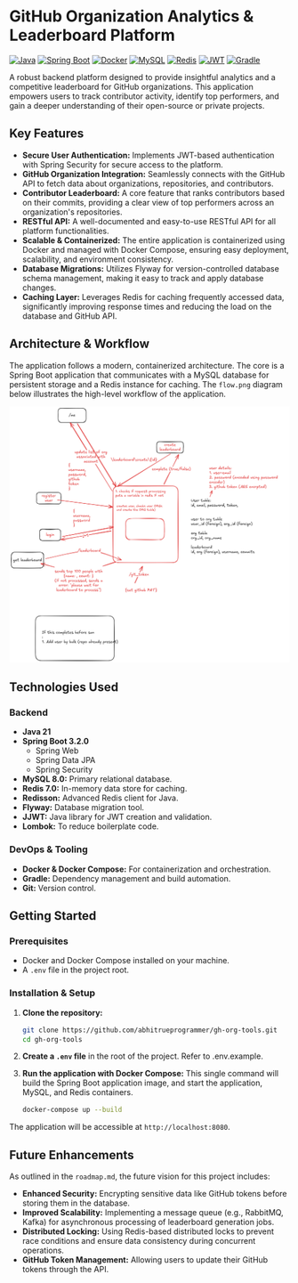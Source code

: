 # GitHub Organization Analytics & Leaderboard Platform

[![Java](https://img.shields.io/badge/Java-21-blue.svg)](https://www.java.com)
[![Spring Boot](https://img.shields.io/badge/Spring%20Boot-3.2.0-brightgreen.svg)](https://spring.io/projects/spring-boot)
[![Docker](https://img.shields.io/badge/Docker-blue.svg)](https://www.docker.com/)
[![MySQL](https://img.shields.io/badge/MySQL-8.0-orange.svg)](https://www.mysql.com/)
[![Redis](https://img.shields.io/badge/Redis-7.0-red.svg)](https://redis.io/)
[![JWT](https://img.shields.io/badge/JWT-Auth-black.svg)](https://jwt.io/)
[![Gradle](https://img.shields.io/badge/Gradle-8.5-blue.svg)](https://gradle.org/)

A robust backend platform designed to provide insightful analytics and a competitive leaderboard for GitHub organizations. This application empowers users to track contributor activity, identify top performers, and gain a deeper understanding of their open-source or private projects.

## Key Features

*   **Secure User Authentication:** Implements JWT-based authentication with Spring Security for secure access to the platform.
*   **GitHub Organization Integration:** Seamlessly connects with the GitHub API to fetch data about organizations, repositories, and contributors.
*   **Contributor Leaderboard:** A core feature that ranks contributors based on their commits, providing a clear view of top performers across an organization's repositories.
*   **RESTful API:** A well-documented and easy-to-use RESTful API for all platform functionalities.
*   **Scalable & Containerized:** The entire application is containerized using Docker and managed with Docker Compose, ensuring easy deployment, scalability, and environment consistency.
*   **Database Migrations:** Utilizes Flyway for version-controlled database schema management, making it easy to track and apply database changes.
*   **Caching Layer:** Leverages Redis for caching frequently accessed data, significantly improving response times and reducing the load on the database and GitHub API.

## Architecture & Workflow

The application follows a modern, containerized architecture. The core is a Spring Boot application that communicates with a MySQL database for persistent storage and a Redis instance for caching. The `flow.png` diagram below illustrates the high-level workflow of the application.

![Application Flow](flow.png)

## Technologies Used

### Backend
- **Java 21**
- **Spring Boot 3.2.0**
  - Spring Web
  - Spring Data JPA
  - Spring Security
- **MySQL 8.0:** Primary relational database.
- **Redis 7.0:** In-memory data store for caching.
- **Redisson:** Advanced Redis client for Java.
- **Flyway:** Database migration tool.
- **JJWT:** Java library for JWT creation and validation.
- **Lombok:** To reduce boilerplate code.

### DevOps & Tooling
- **Docker & Docker Compose:** For containerization and orchestration.
- **Gradle:** Dependency management and build automation.
- **Git:** Version control.

## Getting Started

### Prerequisites
- Docker and Docker Compose installed on your machine.
- A `.env` file in the project root.

### Installation & Setup

1.  **Clone the repository:**
    ```bash
    git clone https://github.com/abhitrueprogrammer/gh-org-tools.git
    cd gh-org-tools
    ```

2.  **Create a `.env` file** in the root of the project. Refer to .env.example.

3.  **Run the application with Docker Compose:**
    This single command will build the Spring Boot application image, and start the application, MySQL, and Redis containers.
    ```bash
    docker-compose up --build
    ```

The application will be accessible at `http://localhost:8080`.

## Future Enhancements

As outlined in the `roadmap.md`, the future vision for this project includes:

*   **Enhanced Security:** Encrypting sensitive data like GitHub tokens before storing them in the database.
*   **Improved Scalability:** Implementing a message queue (e.g., RabbitMQ, Kafka) for asynchronous processing of leaderboard generation jobs.
*   **Distributed Locking:** Using Redis-based distributed locks to prevent race conditions and ensure data consistency during concurrent operations.
*   **GitHub Token Management:** Allowing users to update their GitHub tokens through the API.